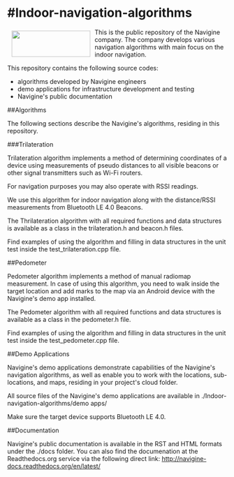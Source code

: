 #Indoor-navigation-algorithms
============================
<a href="http://navigine.com"><img src="https://navigine.com/wp-content/themes/flat-theme/assets/images/img/w_menuLogo.svg" align="left" height="60" width="180" hspace="10" vspace="5"></a>

This is the public repository of the Navigine company. The company develops various navigation algorithms with main focus on the indoor navigation.

This repository contains the following source codes:

- algorithms developed by Navigine engineers
- demo applications for infrastructure development and testing
- Navigine's public documentation

##Algorithms

The following sections describe the Navigine's algorithms, residing in this repository.

###Trilateration

Trilateration algorithm implements a method of determining coordinates of a device using measurements of pseudo distances to all visible beacons or other signal transmitters such as Wi-Fi routers. 

For navigation purposes you may also operate with RSSI readings. 

We use this algorithm for indoor navigation along with the distance/RSSI measurements from Bluetooth LE 4.0 Beacons.

The Thrilateration algorithm with all required functions and data structures is available as a class in the trilateration.h and beacon.h files.

Find examples of using the algorithm and filling in data structures in the unit test inside the test_trilateration.cpp file.

##Pedometer

Pedometer algorithm implements a method of manual radiomap measurement. In case of using this algorithm, you need to walk inside the target location and add marks to the map via an Android device with the Navigine's demo app installed.

The Pedometer algorithm with all required functions and data structures is available as a class in the pedometer.h file.

Find examples of using the algorithm and filling in data structures in the unit test inside the test_pedometer.cpp file.

##Demo Applications

Navigine's demo applications demonstrate capabilities of the Navigine's navigation algorithms, as well as enable you to work with the locations, sub-locations, and maps, residing in your project's cloud folder.

All source files of the Navigine's demo applications are available in ./Indoor-navigation-algorithms/demo apps/

Make sure the target device supports Bluetooth LE 4.0.

##Documentation

Navigine's public documentation is available in the RST and HTML formats under the ./docs folder.
You can also find the documenation at the Readthedocs.org service via the following direct link: http://navigine-docs.readthedocs.org/en/latest/